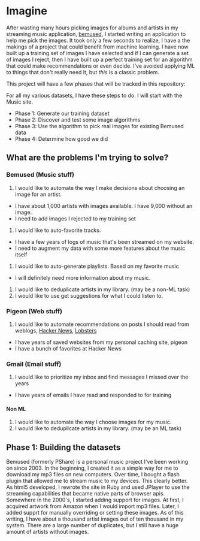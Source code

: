 # Imagine

After wasting many hours picking images for albums and artists in my streaming music application,
[bemused](https://github.com/pfarrell/bemused), I started writing an application to help me pick
the images. It took only a few seconds to realize, I have a the makings of a project that could 
benefit from machine learning. I have now built up a training set of images I have selected and
if I can generate a set of images I reject, then I have built up a perfect training set for an 
 algorithm that could make recommendations or even decide. I've avoided applying ML to things that
 don't really need it, but _this_ is a classic problem.

This project will have a few phases that will be tracked in this repository:

For all my various datasets, I have these steps to do.  I will start with the Music site.

* Phase 1: Generate our training dataset
* Phase 2: Discover and test some image algorithms
* Phase 3: Use the algorithm to pick real images for existing Bemused data
* Phase 4: Determine how good we did

## What are the problems I'm trying to solve?

### Bemused (Music stuff)
1. I would like to automate the way I make decisions about choosing an image for an artist.
  * I have about 1,000 artists with images available.  I have 9,000 without an image.  
  * I need to add images I rejected to my training set
1. I would like to auto-favorite tracks.
  * I have a few years of logs of music that's been streamed on my website.
  * I need to augment my data with some more features about the music itself
1. I would like to auto-generate playlists. Based on my favorite music
  * I will definitely need more information about my music.
1. I would like to deduplicate artists in my library. (may be a non-ML task)
1. I would like to use get suggestions for what I could listen to.

### Pigeon (Web stuff)
1. I would like to automate recommendations on posts I should read from weblogs, [Hacker News](https://news.ycombinator.com),
[Lobsters](https://lobsters.ai)
  * I have years of saved websites from my personal caching site, pigeon
  * I have a bunch of favorites at Hacker News

### Gmail (Email stuff)
1. I would like to prioritize my inbox and find messages I missed over the years
  * I have years of emails I have read and responded to for training

#### Non ML

1. I would like to automate the way I choose images for my music.
1. I would like to deduplicate artists in my library. (may be an ML task)

## Phase 1: Building the datasets

Bemused (formerly PShare) is a personal music project I've been working on since 2003. In the 
beginning, I created it as a simple way for me to download my mp3 files on new computers. Over time,
I bought a flash plugin that allowed me to stream music to my devices. This clearly better. As 
html5 developed, I rewrote the site in Ruby and used JPlayer to use the streaming capabilities 
that became native parts of browser apis.  Somewhere in the 2000's, I started adding support for 
images. At first, I acquired artwork from Amazon when I would import mp3 files.  Later, I added
supprt for manually overriding or setting these images.  As of this writing, I have about a thousand
artist images out of ten thousand in my system.  There are a large number of duplicates, but I still
have a huge amount of artists without images.

